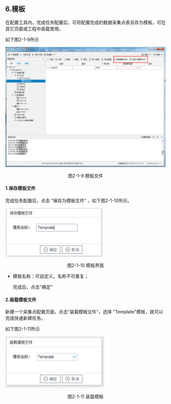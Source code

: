 ## 6.模板

在配置工具内，完成任务配置后，可将配置完成的数据采集点表另存为模板，可在其它页面或工程中装载使用。

如下图2-1-9所示

![1557128472581](../../assets/模板文件.png)

<center>图2-1-9 模板文件</center>

#### 1.保存模板文件

完成任务配置后，点击 “保存为模板文件” ，如下图2-1-10所示。

![1557128472581](../../assets/模板保存.png)

<center>图2-1-10 模板界面</center>

- 模板名称：可自定义，名称不可重复；

  完成后，点击"确定"

#### 2.装载模板文件

新建一个采集点配置页面，点击”装载模板文件“，选择 "Template"模板，就可以完成快速新建任务。

如下图2-1-11所示

![](../../assets/装载模板.png)



<center>图2-1-11 装载模板</center>

